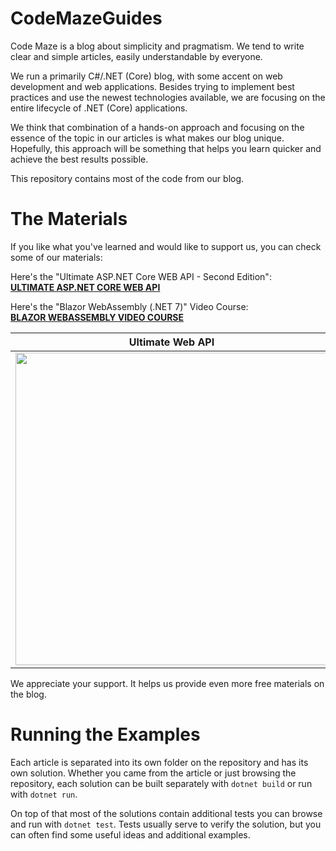 # CodeMazeGuides
Code  Maze is a blog about simplicity and pragmatism. We tend to write clear and simple articles, easily understandable by everyone.

We run a primarily C#/.NET (Core) blog, with some accent on web development and web applications. Besides trying to implement best practices and use the newest technologies available, we are focusing on the entire lifecycle of .NET (Core) applications.

We think that combination of a hands-on approach and focusing on the essence of the topic in our articles is what makes our blog unique. Hopefully, this approach will be something that helps you learn quicker and achieve the best results possible.

This repository contains most of the code from our blog.

The Materials
==============================
If you like what you've learned and would like to support us, you can check some of our materials:

Here's the "Ultimate ASP.NET Core WEB API - Second Edition": <br/>
**[ULTIMATE ASP.NET CORE WEB API](https://code-maze.com/ultimate-aspnetcore-webapi-second-edition/?source=github)**

Here's the "Blazor WebAssembly (.NET 7)" Video Course: <br/>
**[BLAZOR WEBASSEMBLY VIDEO COURSE](https://code-maze.com/blazor-webassembly-course/?source=github)**

| Ultimate Web API  | Blazor WebAssembly |
| - | - |
| [<img src="https://code-maze.com/wp-content/uploads/2022/08/ultimate-aspnet-core-banner-v3-690-min.webp"  width="500">](https://code-maze.com/ultimate-aspnetcore-webapi-second-edition/?source=github) | [<img src="https://code-maze.com/wp-content/uploads/2021/04/banner-blog-final-min.png"  width="500">](https://code-maze.com/blazor-webassembly-course/?source=github) |

We appreciate your support. It helps us provide even more free materials on the blog.

Running the Examples
================
Each article is separated into its own folder on the repository and has its own solution. Whether you came from the article or just browsing the repository, each solution can be built separately with `dotnet build` or run with `dotnet run`.

On top of that most of the solutions contain additional tests you can browse and run with `dotnet test`. Tests usually serve to verify the solution, but you can often find some useful ideas and additional examples.
